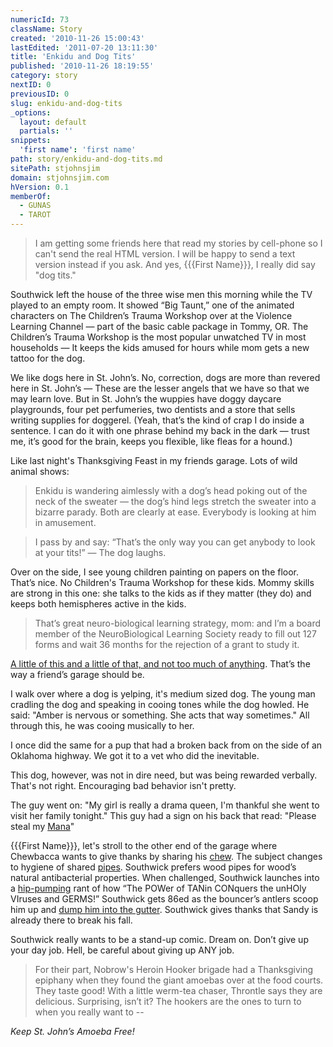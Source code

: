 ```yaml
---
numericId: 73
className: Story
created: '2010-11-26 15:00:43'
lastEdited: '2011-07-20 13:11:30'
title: 'Enkidu and Dog Tits'
published: '2010-11-26 18:19:55'
category: story
nextID: 0
previousID: 0
slug: enkidu-and-dog-tits
_options:
  layout: default
  partials: ''
snippets:
  'first name': 'first name'
path: story/enkidu-and-dog-tits.md
sitePath: stjohnsjim
domain: stjohnsjim.com
hVersion: 0.1
memberOf:
  - GUNAS
  - TAROT
---
```


> I am getting some friends here that read my stories by cell-phone so I can't send the real HTML version. I will be happy to send a text version instead if you ask. And yes, {{{First Name}}}, I really did say "dog tits."

Southwick left the house of the three wise men this morning while the TV played to an empty room. It showed “Big Taunt,” one of the animated characters on The Children’s Trauma Workshop over at the Violence Learning Channel — part of the basic cable package in Tommy, OR. The Children’s Trauma Workshop is the most popular unwatched TV in most households — It keeps the kids amused for hours while mom gets a new tattoo for the dog.

We like dogs here in St. John’s. No, correction, dogs are more than revered here in St. John’s — These are the lesser angels that we have so that we may learn love. But in St. John’s the wuppies have doggy daycare playgrounds, four pet perfumeries, two dentists and a store that sells writing supplies for doggerel. (Yeah, that’s the kind of crap I do inside a sentence. I can do it with one phrase behind my back in the dark — trust me, it’s good for the brain, keeps you flexible, like fleas for a hound.)

Like last night's Thanksgiving Feast in my friends garage. Lots of wild animal shows:

> Enkidu is wandering aimlessly with a dog’s head poking out of the neck of the sweater — the dog’s hind legs stretch the sweater into a bizarre parady. Both are clearly at ease. Everybody is looking at him in amusement.

> I pass by and say: “That’s the only way you can get anybody to look at your tits!” — The dog laughs.

Over on the side, I see young children painting on papers on the floor. That’s nice. No Children's Trauma Workshop for these kids. Mommy skills are strong in this one: she talks to the kids as if they matter (they do) and keeps both hemispheres active in the kids.

> That’s great neuro-biological learning strategy, mom: and I’m a board member of the NeuroBiological Learning Society ready to fill out 127 forms and wait 36 months for the rejection of a grant to study it.

[A little of this and a little of that, and not too much of anything][0]. That’s the way a friend’s garage should be.

I walk over where a dog is yelping, it's medium sized dog. The young man cradling the dog and speaking in cooing tones while the dog howled. He said: "Amber is nervous or something. She acts that way sometimes." All through this, he was cooing musically to her.

I once did the same for a pup that had a broken back from on the side of an Oklahoma highway. We got it to a vet who did the inevitable.

This dog, however, was not in dire need, but was being rewarded verbally. That's not right. Encouraging bad behavior isn't pretty.

The guy went on: "My girl is really a drama queen, I'm thankful she went to visit her family tonight." This guy had a sign on his back that read: "Please steal my [Mana][1]"

{{{First Name}}}, let's stroll to the other end of the garage where Chewbacca wants to give thanks by sharing his [chew][2]. The subject changes to hygiene of shared [pipes][3]. Southwick prefers wood pipes for wood’s natural antibacterial properties. When challenged, Southwick launches into a [hip-pumping][4] rant of how “The POWer of TANin CONquers the unHOly VIruses and GERMS!” Southwick gets 86ed as the bouncer’s antlers scoop him up and [dump him into the gutter][5]. Southwick gives thanks that Sandy is already there to break his fall.

Southwick really wants to be a stand-up comic. Dream on. Don’t give up your day job. Hell, be careful about giving up ANY job.

> For their part, Nobrow's Heroin Hooker brigade had a Thanksgiving epiphany when they found the giant amoebas over at the food courts. They taste good! With a little werm-tea chaser, Throntle says they are delicious. Surprising, isn’t it? The hookers are the ones to turn to when you really want to --

_Keep St. John’s Amoeba Free!_

[0]: http://en.wikipedia.org/wiki/Middle_way
[1]: http://en.wikipedia.org/wiki/Mana
[2]: http://en.wikipedia.org/wiki/Chewbacca
[3]: http://www.google.com/search?rls=en&q=reaming+the+cake&ie=UTF-8&oe=UTF-8
[4]: http://www.fiftiesweb.com/elvis.htm
[5]: http://www.google.com/search?q=soylent+green+the+scoops+are+coming&ie=UTF-8&oe=UTF-8

